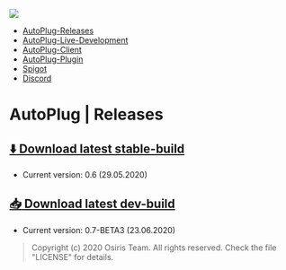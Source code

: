 ![](https://rapidus-info.webnode.com/_files/200000003-4d08d4d08f/AutoPlug%20GitHub%20Header%20800x80.png)
- [AutoPlug-Releases](https://github.com/Osiris-Team/AutoPlug-Releases)
- [AutoPlug-Live-Development](https://trello.com/b/zC8MKgEe/autoplug-development)
- [AutoPlug-Client](https://github.com/Osiris-Team/AutoPlug-Client)
- [AutoPlug-Plugin](https://github.com/Osiris-Team/AutoPlug-Plugin)
- [Spigot](https://www.spigotmc.org/members/osiristeam.935748/)
- [Discord](https://discord.com/invite/GGNmtCC)

# AutoPlug | Releases
## [ :arrow_down: Download latest stable-build](https://github.com/Osiris-Team/AutoPlug-Releases/raw/master/autoplug-latest.zip)
- Current version: 0.6 (29.05.2020)

## [ :inbox_tray: Download latest dev-build](https://github.com/Osiris-Team/AutoPlug-Releases/raw/master/dev-builds/autoplug-v0.7-BETA-3.zip)
- Current version: 0.7-BETA3 (23.06.2020)
 
 
 > Copyright (c) 2020 Osiris Team. All rights reserved. Check the file "LICENSE" for details.
